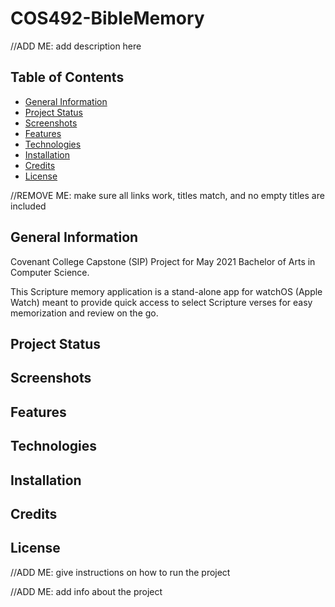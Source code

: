 # COS492-BibleMemory
//ADD ME: add description here

## Table of Contents
* [General Information](#general-information)
* [Project Status](#project-status)
* [Screenshots](#screenshots)
* [Features](#features)
* [Technologies](#technologies)
* [Installation](#installation)
* [Credits](#credits)
* [License](#license)

//REMOVE ME: make sure all links work, titles match, and no empty titles are included

## General Information
Covenant College Capstone (SIP) Project for May 2021 Bachelor of Arts in Computer Science.

This Scripture memory application is a stand-alone app for watchOS (Apple Watch) meant to provide quick access to select Scripture verses for easy memorization and review on the go.

## Project Status

## Screenshots

## Features

## Technologies

## Installation

## Credits

## License


//ADD ME: give instructions on how to run the project

//ADD ME: add info about the project

